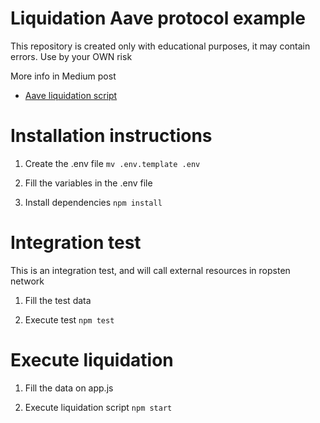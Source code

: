 # Liquidation Aave protocol example
This repository is created only with educational purposes, it may contain errors. Use by your OWN risk

More info in Medium post
* [Aave liquidation script](https://medium.com/coinmonks/creating-a-liquidation-script-for-aave-defi-protocol-ef584ad87e8f) 

# Installation instructions

1. Create the .env file
 `mv .env.template .env`

2. Fill the variables in the .env file

3. Install dependencies
`npm install`


# Integration test
This is an integration test, and will call external resources in ropsten network

1. Fill the test data

2. Execute test
`npm test`

# Execute liquidation
1. Fill the data on app.js

2. Execute liquidation script
`npm start`

